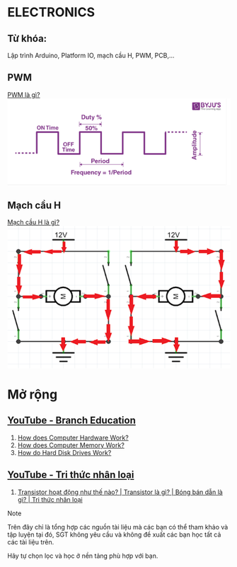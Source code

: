 # ELECTRONICS

## Từ khóa: 
Lập trình Arduino, Platform IO, mạch cầu H, PWM, PCB,...

## PWM
[PWM là gì?](https://youtu.be/GQLED3gmONg) </br>
![Minh Họa PWM](image/pwm.png)
## Mạch cầu H
[Mạch cầu H là gì?](https://youtu.be/3N_4VpzmKY0) </br>
![Minh họa mạch cầu H](image/h-bridge.png)

# Mở rộng
## [YouTube - Branch Education](https://www.youtube.com/c/BranchEducation)

1. [How does Computer Hardware Work?](https://www.youtube.com/watch?v=d86ws7mQYIg)
2. [How does Computer Memory Work?](https://www.youtube.com/watch?v=7J7X7aZvMXQ)
3. [How do Hard Disk Drives Work?](https://www.youtube.com/watch?v=wtdnatmVdIg)

## [YouTube - Tri thức nhân loại](https://www.youtube.com/c/TriTh%E1%BB%A9cNh%C3%A2nLo%E1%BA%A1i)
1. [Transistor hoạt động như thế nào? | Transistor là gì? | Bóng bán dẫn là gì? | Tri thức nhân loại](https://www.youtube.com/watch?v=5M6wclkmJ28)

> [!NOTE]
>
> Trên đây chỉ là tổng hợp các nguồn tài liệu mà các bạn có thể tham khảo và tập luyện tại đó, SGT không yêu cầu và không đề xuất các bạn học tất cả các tài liệu trên. 
> 
> Hãy tự chọn lọc và học ở nền tảng phù hợp với bạn. 